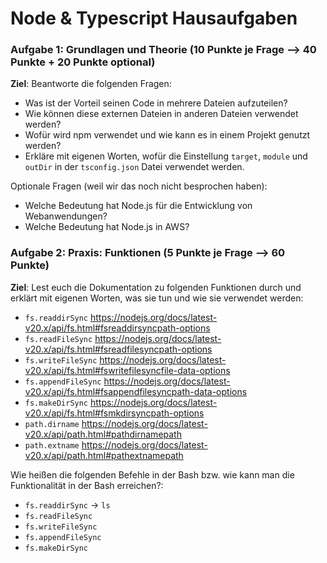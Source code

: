 # Node & Typescript Hausaufgaben

### Aufgabe 1: Grundlagen und Theorie (10 Punkte je Frage --> 40 Punkte + 20 Punkte optional)

**Ziel**: Beantworte die folgenden Fragen:

- Was ist der Vorteil seinen Code in mehrere Dateien aufzuteilen?
- Wie können diese externen Dateien in anderen Dateien verwendet werden?
- Wofür wird npm verwendet und wie kann es in einem Projekt genutzt werden?
- Erkläre mit eigenen Worten, wofür die Einstellung `target`, `module` und `outDir` in der `tsconfig.json` Datei verwendet werden.

Optionale Fragen (weil wir das noch nicht besprochen haben):

- Welche Bedeutung hat Node.js für die Entwicklung von Webanwendungen?
- Welche Bedeutung hat Node.js in AWS?

### Aufgabe 2: Praxis: Funktionen (5 Punkte je Frage --> 60 Punkte)

**Ziel**: Lest euch die Dokumentation zu folgenden Funktionen durch und erklärt mit eigenen Worten, was sie tun und wie sie verwendet werden:

- `fs.readdirSync` https://nodejs.org/docs/latest-v20.x/api/fs.html#fsreaddirsyncpath-options
- `fs.readFileSync` https://nodejs.org/docs/latest-v20.x/api/fs.html#fsreadfilesyncpath-options
- `fs.writeFileSync` https://nodejs.org/docs/latest-v20.x/api/fs.html#fswritefilesyncfile-data-options
- `fs.appendFileSync` https://nodejs.org/docs/latest-v20.x/api/fs.html#fsappendfilesyncpath-data-options
- `fs.makeDirSync` https://nodejs.org/docs/latest-v20.x/api/fs.html#fsmkdirsyncpath-options
- `path.dirname` https://nodejs.org/docs/latest-v20.x/api/path.html#pathdirnamepath
- `path.extname` https://nodejs.org/docs/latest-v20.x/api/path.html#pathextnamepath

Wie heißen die folgenden Befehle in der Bash bzw. wie kann man die Funktionalität in der Bash erreichen?:

- `fs.readdirSync` -> `ls`
- `fs.readFileSync`
- `fs.writeFileSync`
- `fs.appendFileSync`
- `fs.makeDirSync`